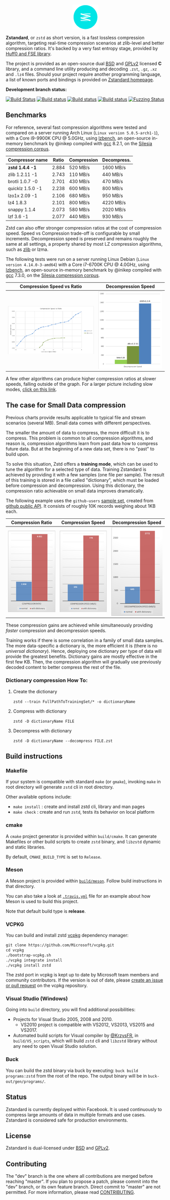 <p align="center"><img src="https://raw.githubusercontent.com/facebook/zstd/dev/doc/images/zstd_logo86.png" alt="Zstandard"></p>

__Zstandard__, or `zstd` as short version, is a fast lossless compression algorithm,
targeting real-time compression scenarios at zlib-level and better compression ratios.
It's backed by a very fast entropy stage, provided by [Huff0 and FSE library](https://github.com/Cyan4973/FiniteStateEntropy).

The project is provided as an open-source dual [BSD](LICENSE) and [GPLv2](COPYING) licensed **C** library,
and a command line utility producing and decoding `.zst`, `.gz`, `.xz` and `.lz4` files.
Should your project require another programming language,
a list of known ports and bindings is provided on [Zstandard homepage](http://www.zstd.net/#other-languages).

**Development branch status:**

[![Build Status][travisDevBadge]][travisLink]
[![Build status][AppveyorDevBadge]][AppveyorLink]
[![Build status][CircleDevBadge]][CircleLink]
[![Build status][CirrusDevBadge]][CirrusLink]
[![Fuzzing Status][OSSFuzzBadge]][OSSFuzzLink]

[travisDevBadge]: https://travis-ci.org/facebook/zstd.svg?branch=dev "Continuous Integration test suite"
[travisLink]: https://travis-ci.org/facebook/zstd
[AppveyorDevBadge]: https://ci.appveyor.com/api/projects/status/xt38wbdxjk5mrbem/branch/dev?svg=true "Windows test suite"
[AppveyorLink]: https://ci.appveyor.com/project/YannCollet/zstd-p0yf0
[CircleDevBadge]: https://circleci.com/gh/facebook/zstd/tree/dev.svg?style=shield "Short test suite"
[CircleLink]: https://circleci.com/gh/facebook/zstd
[CirrusDevBadge]: https://api.cirrus-ci.com/github/facebook/zstd.svg?branch=dev
[CirrusLink]: https://cirrus-ci.com/github/facebook/zstd
[OSSFuzzBadge]: https://oss-fuzz-build-logs.storage.googleapis.com/badges/zstd.svg
[OSSFuzzLink]: https://bugs.chromium.org/p/oss-fuzz/issues/list?sort=-opened&can=1&q=proj:zstd

## Benchmarks

For reference, several fast compression algorithms were tested and compared
on a server running Arch Linux (`Linux version 5.0.5-arch1-1`),
with a Core i9-9900K CPU @ 5.0GHz,
using [lzbench], an open-source in-memory benchmark by @inikep
compiled with [gcc] 8.2.1,
on the [Silesia compression corpus].

[lzbench]: https://github.com/inikep/lzbench
[Silesia compression corpus]: http://sun.aei.polsl.pl/~sdeor/index.php?page=silesia
[gcc]: https://gcc.gnu.org/

| Compressor name         | Ratio | Compression| Decompress.|
| ---------------         | ------| -----------| ---------- |
| **zstd 1.4.4 -1**       | 2.884 |   520 MB/s |  1600 MB/s |
| zlib 1.2.11 -1          | 2.743 |   110 MB/s |   440 MB/s |
| brotli 1.0.7 -0         | 2.701 |   430 MB/s |   470 MB/s |
| quicklz 1.5.0 -1        | 2.238 |   600 MB/s |   800 MB/s |
| lzo1x 2.09 -1           | 2.106 |   680 MB/s |   950 MB/s |
| lz4 1.8.3               | 2.101 |   800 MB/s |  4220 MB/s |
| snappy 1.1.4            | 2.073 |   580 MB/s |  2020 MB/s |
| lzf 3.6 -1              | 2.077 |   440 MB/s |   930 MB/s |

[zlib]: http://www.zlib.net/
[LZ4]: http://www.lz4.org/

Zstd can also offer stronger compression ratios at the cost of compression speed.
Speed vs Compression trade-off is configurable by small increments.
Decompression speed is preserved and remains roughly the same at all settings,
a property shared by most LZ compression algorithms, such as [zlib] or lzma.

The following tests were run
on a server running Linux Debian (`Linux version 4.14.0-3-amd64`)
with a Core i7-6700K CPU @ 4.0GHz,
using [lzbench], an open-source in-memory benchmark by @inikep
compiled with [gcc] 7.3.0,
on the [Silesia compression corpus].

Compression Speed vs Ratio | Decompression Speed
---------------------------|--------------------
![Compression Speed vs Ratio](doc/images/CSpeed2.png "Compression Speed vs Ratio") | ![Decompression Speed](doc/images/DSpeed3.png "Decompression Speed")

A few other algorithms can produce higher compression ratios at slower speeds, falling outside of the graph.
For a larger picture including slow modes, [click on this link](doc/images/DCspeed5.png).


## The case for Small Data compression

Previous charts provide results applicable to typical file and stream scenarios (several MB). Small data comes with different perspectives.

The smaller the amount of data to compress, the more difficult it is to compress. This problem is common to all compression algorithms, and reason is, compression algorithms learn from past data how to compress future data. But at the beginning of a new data set, there is no "past" to build upon.

To solve this situation, Zstd offers a __training mode__, which can be used to tune the algorithm for a selected type of data.
Training Zstandard is achieved by providing it with a few samples (one file per sample). The result of this training is stored in a file called "dictionary", which must be loaded before compression and decompression.
Using this dictionary, the compression ratio achievable on small data improves dramatically.

The following example uses the `github-users` [sample set](https://github.com/facebook/zstd/releases/tag/v1.1.3), created from [github public API](https://developer.github.com/v3/users/#get-all-users).
It consists of roughly 10K records weighing about 1KB each.

Compression Ratio | Compression Speed | Decompression Speed
------------------|-------------------|--------------------
![Compression Ratio](doc/images/dict-cr.png "Compression Ratio") | ![Compression Speed](doc/images/dict-cs.png "Compression Speed") | ![Decompression Speed](doc/images/dict-ds.png "Decompression Speed")


These compression gains are achieved while simultaneously providing _faster_ compression and decompression speeds.

Training works if there is some correlation in a family of small data samples. The more data-specific a dictionary is, the more efficient it is (there is no _universal dictionary_).
Hence, deploying one dictionary per type of data will provide the greatest benefits.
Dictionary gains are mostly effective in the first few KB. Then, the compression algorithm will gradually use previously decoded content to better compress the rest of the file.

### Dictionary compression How To:

1. Create the dictionary

   `zstd --train FullPathToTrainingSet/* -o dictionaryName`

2. Compress with dictionary

   `zstd -D dictionaryName FILE`

3. Decompress with dictionary

   `zstd -D dictionaryName --decompress FILE.zst`


## Build instructions

### Makefile

If your system is compatible with standard `make` (or `gmake`),
invoking `make` in root directory will generate `zstd` cli in root directory.

Other available options include:
- `make install` : create and install zstd cli, library and man pages
- `make check` : create and run `zstd`, tests its behavior on local platform

### cmake

A `cmake` project generator is provided within `build/cmake`.
It can generate Makefiles or other build scripts
to create `zstd` binary, and `libzstd` dynamic and static libraries.

By default, `CMAKE_BUILD_TYPE` is set to `Release`.

### Meson

A Meson project is provided within [`build/meson`](build/meson). Follow
build instructions in that directory.

You can also take a look at [`.travis.yml`](.travis.yml) file for an
example about how Meson is used to build this project.

Note that default build type is **release**.

### VCPKG
You can build and install zstd [vcpkg](https://github.com/Microsoft/vcpkg/) dependency manager:

    git clone https://github.com/Microsoft/vcpkg.git
    cd vcpkg
    ./bootstrap-vcpkg.sh
    ./vcpkg integrate install
    ./vcpkg install zstd

The zstd port in vcpkg is kept up to date by Microsoft team members and community contributors.
If the version is out of date, please [create an issue or pull request](https://github.com/Microsoft/vcpkg) on the vcpkg repository.

### Visual Studio (Windows)

Going into `build` directory, you will find additional possibilities:
- Projects for Visual Studio 2005, 2008 and 2010.
  + VS2010 project is compatible with VS2012, VS2013, VS2015 and VS2017.
- Automated build scripts for Visual compiler by [@KrzysFR](https://github.com/KrzysFR), in `build/VS_scripts`,
  which will build `zstd` cli and `libzstd` library without any need to open Visual Studio solution.

### Buck

You can build the zstd binary via buck by executing: `buck build programs:zstd` from the root of the repo.
The output binary will be in `buck-out/gen/programs/`.

## Status

Zstandard is currently deployed within Facebook. It is used continuously to compress large amounts of data in multiple formats and use cases.
Zstandard is considered safe for production environments.

## License

Zstandard is dual-licensed under [BSD](LICENSE) and [GPLv2](COPYING).

## Contributing

The "dev" branch is the one where all contributions are merged before reaching "master".
If you plan to propose a patch, please commit into the "dev" branch, or its own feature branch.
Direct commit to "master" are not permitted.
For more information, please read [CONTRIBUTING](CONTRIBUTING.md).
